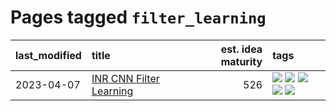 # Pages tagged `filter_learning`

|last_modified|title|est. idea maturity|tags
|:---|:---|---:|:---|
|2023-04-07|[INR CNN Filter Learning](../INR_CNN_filter_learning.md)|526|[![](https://img.shields.io/badge/tag-CNN-9a9fc4)](../tags/CNN.md) [![](https://img.shields.io/badge/tag-INR-82f6b0)](../tags/INR.md) [![](https://img.shields.io/badge/tag-deep_learning-7a169c)](../tags/deep_learning.md) [![](https://img.shields.io/badge/tag-experimental-4072a1)](../tags/experimental.md) [![](https://img.shields.io/badge/tag-filter_learning-254eb)](../tags/filter_learning.md)|